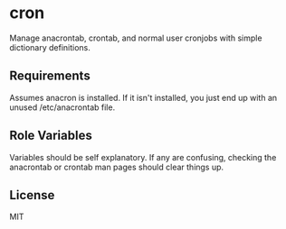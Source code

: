 cron
========

Manage anacrontab, crontab, and normal user cronjobs with simple dictionary definitions.

Requirements
------------

Assumes anacron is installed. If it isn't installed, you just end up with an unused /etc/anacrontab file.

Role Variables
--------------

Variables should be self explanatory. If any are confusing, checking the anacrontab or crontab man pages should clear things up. 

License
-------

MIT

